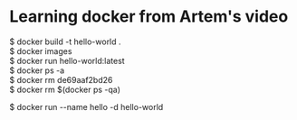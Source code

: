 # Learning docker from Artem's video
$ docker build -t hello-world .    
$ docker images  
$ docker run hello-world:latest  
$ docker ps -a  
$ docker rm de69aaf2bd26  
$ docker rm $(docker ps -qa)  

$ docker run --name hello -d hello-world

